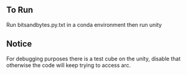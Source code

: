 To Run
----------------

Run bitsandbytes.py.txt in a conda environment
then run unity



Notice
----------------
For debugging purposes there is a test cube on the unity, disable that otherwise the code will
keep trying to access arc.

